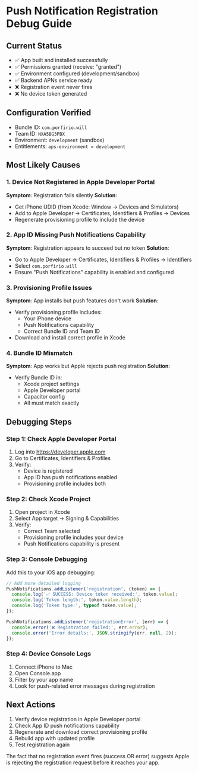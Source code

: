 # Push Notification Registration Debug Guide

## Current Status
- ✅ App built and installed successfully
- ✅ Permissions granted (receive: "granted")
- ✅ Environment configured (development/sandbox)
- ✅ Backend APNs service ready
- ❌ Registration event never fires
- ❌ No device token generated

## Configuration Verified
- Bundle ID: `com.porfirio.will`
- Team ID: `NXA5BG3PBX`
- Environment: `development` (sandbox)
- Entitlements: `aps-environment = development`

## Most Likely Causes

### 1. Device Not Registered in Apple Developer Portal
**Symptom**: Registration fails silently
**Solution**: 
- Get iPhone UDID (from Xcode: Window → Devices and Simulators)
- Add to Apple Developer → Certificates, Identifiers & Profiles → Devices
- Regenerate provisioning profile to include the device

### 2. App ID Missing Push Notifications Capability
**Symptom**: Registration appears to succeed but no token
**Solution**:
- Go to Apple Developer → Certificates, Identifiers & Profiles → Identifiers
- Select `com.porfirio.will`
- Ensure "Push Notifications" capability is enabled and configured

### 3. Provisioning Profile Issues
**Symptom**: App installs but push features don't work
**Solution**:
- Verify provisioning profile includes:
  - Your iPhone device
  - Push Notifications capability
  - Correct Bundle ID and Team ID
- Download and install correct profile in Xcode

### 4. Bundle ID Mismatch
**Symptom**: App works but Apple rejects push registration
**Solution**:
- Verify Bundle ID in:
  - Xcode project settings
  - Apple Developer portal
  - Capacitor config
  - All must match exactly

## Debugging Steps

### Step 1: Check Apple Developer Portal
1. Log into https://developer.apple.com
2. Go to Certificates, Identifiers & Profiles
3. Verify:
   - Device is registered
   - App ID has push notifications enabled
   - Provisioning profile includes both

### Step 2: Check Xcode Project
1. Open project in Xcode
2. Select App target → Signing & Capabilities
3. Verify:
   - Correct Team selected
   - Provisioning profile includes your device
   - Push Notifications capability is present

### Step 3: Console Debugging
Add this to your iOS app debugging:
```javascript
// Add more detailed logging
PushNotifications.addListener('registration', (token) => {
  console.log('✅ SUCCESS: Device token received:', token.value);
  console.log('Token length:', token.value.length);
  console.log('Token type:', typeof token.value);
});

PushNotifications.addListener('registrationError', (err) => {
  console.error('❌ Registration failed:', err.error);
  console.error('Error details:', JSON.stringify(err, null, 2));
});
```

### Step 4: Device Console Logs
1. Connect iPhone to Mac
2. Open Console.app
3. Filter by your app name
4. Look for push-related error messages during registration

## Next Actions
1. Verify device registration in Apple Developer portal
2. Check App ID push notifications capability
3. Regenerate and download correct provisioning profile
4. Rebuild app with updated profile
5. Test registration again

The fact that no registration event fires (success OR error) suggests Apple is rejecting the registration request before it reaches your app.